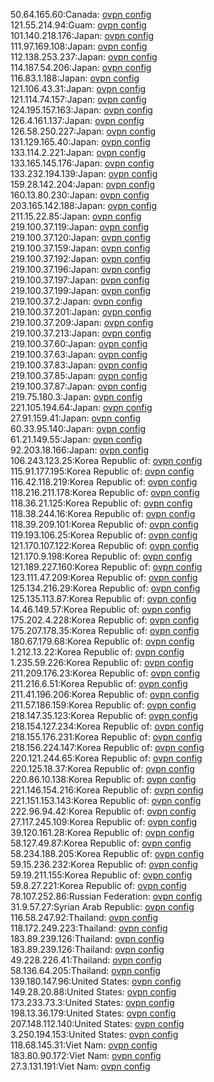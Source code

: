 50.64.165.60:Canada: [ovpn config](vpn/50_64_165_60.ovpn)  
121.55.214.94:Guam: [ovpn config](vpn/121_55_214_94.ovpn)  
101.140.218.176:Japan: [ovpn config](vpn/101_140_218_176.ovpn)  
111.97.169.108:Japan: [ovpn config](vpn/111_97_169_108.ovpn)  
112.138.253.237:Japan: [ovpn config](vpn/112_138_253_237.ovpn)  
114.187.54.206:Japan: [ovpn config](vpn/114_187_54_206.ovpn)  
116.83.1.188:Japan: [ovpn config](vpn/116_83_1_188.ovpn)  
121.106.43.31:Japan: [ovpn config](vpn/121_106_43_31.ovpn)  
121.114.74.157:Japan: [ovpn config](vpn/121_114_74_157.ovpn)  
124.195.157.163:Japan: [ovpn config](vpn/124_195_157_163.ovpn)  
126.4.161.137:Japan: [ovpn config](vpn/126_4_161_137.ovpn)  
126.58.250.227:Japan: [ovpn config](vpn/126_58_250_227.ovpn)  
131.129.165.40:Japan: [ovpn config](vpn/131_129_165_40.ovpn)  
133.114.2.221:Japan: [ovpn config](vpn/133_114_2_221.ovpn)  
133.165.145.176:Japan: [ovpn config](vpn/133_165_145_176.ovpn)  
133.232.194.139:Japan: [ovpn config](vpn/133_232_194_139.ovpn)  
159.28.142.204:Japan: [ovpn config](vpn/159_28_142_204.ovpn)  
160.13.80.230:Japan: [ovpn config](vpn/160_13_80_230.ovpn)  
203.165.142.188:Japan: [ovpn config](vpn/203_165_142_188.ovpn)  
211.15.22.85:Japan: [ovpn config](vpn/211_15_22_85.ovpn)  
219.100.37.119:Japan: [ovpn config](vpn/219_100_37_119.ovpn)  
219.100.37.120:Japan: [ovpn config](vpn/219_100_37_120.ovpn)  
219.100.37.159:Japan: [ovpn config](vpn/219_100_37_159.ovpn)  
219.100.37.192:Japan: [ovpn config](vpn/219_100_37_192.ovpn)  
219.100.37.196:Japan: [ovpn config](vpn/219_100_37_196.ovpn)  
219.100.37.197:Japan: [ovpn config](vpn/219_100_37_197.ovpn)  
219.100.37.199:Japan: [ovpn config](vpn/219_100_37_199.ovpn)  
219.100.37.2:Japan: [ovpn config](vpn/219_100_37_2.ovpn)  
219.100.37.201:Japan: [ovpn config](vpn/219_100_37_201.ovpn)  
219.100.37.209:Japan: [ovpn config](vpn/219_100_37_209.ovpn)  
219.100.37.213:Japan: [ovpn config](vpn/219_100_37_213.ovpn)  
219.100.37.60:Japan: [ovpn config](vpn/219_100_37_60.ovpn)  
219.100.37.63:Japan: [ovpn config](vpn/219_100_37_63.ovpn)  
219.100.37.83:Japan: [ovpn config](vpn/219_100_37_83.ovpn)  
219.100.37.85:Japan: [ovpn config](vpn/219_100_37_85.ovpn)  
219.100.37.87:Japan: [ovpn config](vpn/219_100_37_87.ovpn)  
219.75.180.3:Japan: [ovpn config](vpn/219_75_180_3.ovpn)  
221.105.194.64:Japan: [ovpn config](vpn/221_105_194_64.ovpn)  
27.91.159.41:Japan: [ovpn config](vpn/27_91_159_41.ovpn)  
60.33.95.140:Japan: [ovpn config](vpn/60_33_95_140.ovpn)  
61.21.149.55:Japan: [ovpn config](vpn/61_21_149_55.ovpn)  
92.203.18.166:Japan: [ovpn config](vpn/92_203_18_166.ovpn)  
106.243.123.25:Korea Republic of: [ovpn config](vpn/106_243_123_25.ovpn)  
115.91.177.195:Korea Republic of: [ovpn config](vpn/115_91_177_195.ovpn)  
116.42.118.219:Korea Republic of: [ovpn config](vpn/116_42_118_219.ovpn)  
118.216.211.178:Korea Republic of: [ovpn config](vpn/118_216_211_178.ovpn)  
118.36.21.125:Korea Republic of: [ovpn config](vpn/118_36_21_125.ovpn)  
118.38.244.16:Korea Republic of: [ovpn config](vpn/118_38_244_16.ovpn)  
118.39.209.101:Korea Republic of: [ovpn config](vpn/118_39_209_101.ovpn)  
119.193.106.25:Korea Republic of: [ovpn config](vpn/119_193_106_25.ovpn)  
121.170.107.122:Korea Republic of: [ovpn config](vpn/121_170_107_122.ovpn)  
121.170.9.198:Korea Republic of: [ovpn config](vpn/121_170_9_198.ovpn)  
121.189.227.160:Korea Republic of: [ovpn config](vpn/121_189_227_160.ovpn)  
123.111.47.209:Korea Republic of: [ovpn config](vpn/123_111_47_209.ovpn)  
125.134.216.29:Korea Republic of: [ovpn config](vpn/125_134_216_29.ovpn)  
125.135.113.87:Korea Republic of: [ovpn config](vpn/125_135_113_87.ovpn)  
14.46.149.57:Korea Republic of: [ovpn config](vpn/14_46_149_57.ovpn)  
175.202.4.228:Korea Republic of: [ovpn config](vpn/175_202_4_228.ovpn)  
175.207.178.35:Korea Republic of: [ovpn config](vpn/175_207_178_35.ovpn)  
180.67.179.68:Korea Republic of: [ovpn config](vpn/180_67_179_68.ovpn)  
1.212.13.22:Korea Republic of: [ovpn config](vpn/1_212_13_22.ovpn)  
1.235.59.226:Korea Republic of: [ovpn config](vpn/1_235_59_226.ovpn)  
211.209.176.23:Korea Republic of: [ovpn config](vpn/211_209_176_23.ovpn)  
211.216.6.51:Korea Republic of: [ovpn config](vpn/211_216_6_51.ovpn)  
211.41.196.206:Korea Republic of: [ovpn config](vpn/211_41_196_206.ovpn)  
211.57.186.159:Korea Republic of: [ovpn config](vpn/211_57_186_159.ovpn)  
218.147.35.123:Korea Republic of: [ovpn config](vpn/218_147_35_123.ovpn)  
218.154.127.234:Korea Republic of: [ovpn config](vpn/218_154_127_234.ovpn)  
218.155.176.231:Korea Republic of: [ovpn config](vpn/218_155_176_231.ovpn)  
218.156.224.147:Korea Republic of: [ovpn config](vpn/218_156_224_147.ovpn)  
220.121.244.65:Korea Republic of: [ovpn config](vpn/220_121_244_65.ovpn)  
220.125.18.37:Korea Republic of: [ovpn config](vpn/220_125_18_37.ovpn)  
220.86.10.138:Korea Republic of: [ovpn config](vpn/220_86_10_138.ovpn)  
221.146.154.216:Korea Republic of: [ovpn config](vpn/221_146_154_216.ovpn)  
221.151.153.143:Korea Republic of: [ovpn config](vpn/221_151_153_143.ovpn)  
222.96.94.42:Korea Republic of: [ovpn config](vpn/222_96_94_42.ovpn)  
27.117.245.109:Korea Republic of: [ovpn config](vpn/27_117_245_109.ovpn)  
39.120.161.28:Korea Republic of: [ovpn config](vpn/39_120_161_28.ovpn)  
58.127.49.87:Korea Republic of: [ovpn config](vpn/58_127_49_87.ovpn)  
58.234.188.205:Korea Republic of: [ovpn config](vpn/58_234_188_205.ovpn)  
59.15.236.232:Korea Republic of: [ovpn config](vpn/59_15_236_232.ovpn)  
59.19.211.155:Korea Republic of: [ovpn config](vpn/59_19_211_155.ovpn)  
59.8.27.221:Korea Republic of: [ovpn config](vpn/59_8_27_221.ovpn)  
78.107.252.86:Russian Federation: [ovpn config](vpn/78_107_252_86.ovpn)  
31.9.57.27:Syrian Arab Republic: [ovpn config](vpn/31_9_57_27.ovpn)  
116.58.247.92:Thailand: [ovpn config](vpn/116_58_247_92.ovpn)  
118.172.249.223:Thailand: [ovpn config](vpn/118_172_249_223.ovpn)  
183.89.239.126:Thailand: [ovpn config](vpn/183_89_239_126.ovpn)  
183.89.239.126:Thailand: [ovpn config](vpn/183_89_239_126.ovpn)  
49.228.226.41:Thailand: [ovpn config](vpn/49_228_226_41.ovpn)  
58.136.64.205:Thailand: [ovpn config](vpn/58_136_64_205.ovpn)  
139.180.147.96:United States: [ovpn config](vpn/139_180_147_96.ovpn)  
149.28.20.88:United States: [ovpn config](vpn/149_28_20_88.ovpn)  
173.233.73.3:United States: [ovpn config](vpn/173_233_73_3.ovpn)  
198.13.36.179:United States: [ovpn config](vpn/198_13_36_179.ovpn)  
207.148.112.140:United States: [ovpn config](vpn/207_148_112_140.ovpn)  
3.250.194.153:United States: [ovpn config](vpn/3_250_194_153.ovpn)  
118.68.145.31:Viet Nam: [ovpn config](vpn/118_68_145_31.ovpn)  
183.80.90.172:Viet Nam: [ovpn config](vpn/183_80_90_172.ovpn)  
27.3.131.191:Viet Nam: [ovpn config](vpn/27_3_131_191.ovpn)  
